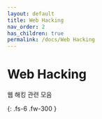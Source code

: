 ```yaml
---
layout: default
title: Web Hacking
nav_order: 2
has_children: true
permalink: /docs/Web Hacking
---
```


# Web Hacking
웹 해킹 관련 모음

{: .fs-6 .fw-300 }